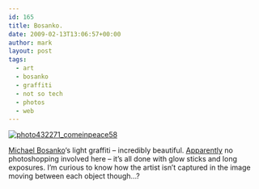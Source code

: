 ```yaml
---
id: 165
title: Bosanko.
date: 2009-02-13T13:06:57+00:00
author: mark
layout: post
tags:
  - art
  - bosanko
  - graffiti
  - not so tech
  - photos
  - web
---
```

[<img class="aligncenter size-full wp-image-166" title="photo432271_comeinpeace58" src="/images/fromwp/2009/02/photo432271_comeinpeace58.jpg" alt="photo432271_comeinpeace58" width="500" height="375" srcset="/images/fromwp/2009/02/photo432271_comeinpeace58.jpg 500w, /images/fromwp/2009/02/photo432271_comeinpeace58-300x225.jpg 300w" sizes="(max-width: 500px) 100vw, 500px" />](http://www.michaelbosanko.com/photo432271.html)

[Michael Bosanko](http://www.michaelbosanko.com)&#8216;s light graffiti &#8211; incredibly beautiful. [Apparently](http://www.guardian.co.uk/artanddesign/gallery/2009/feb/12/michael-bosanko-light-graffiti) no photoshopping involved here &#8211; it&#8217;s all done with glow sticks and long exposures. I&#8217;m curious to know how the artist isn&#8217;t captured in the image moving between each object though&#8230;?